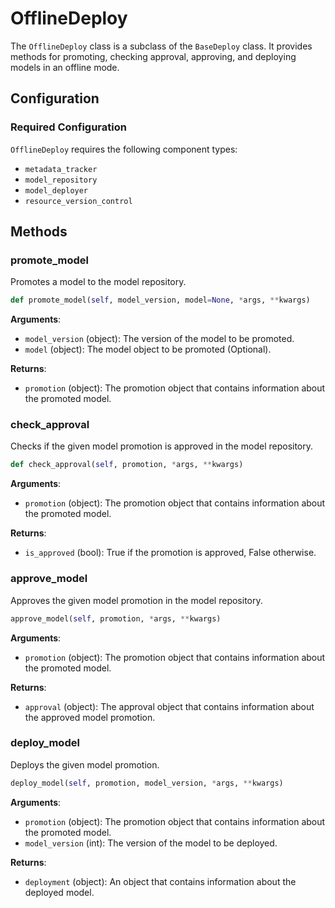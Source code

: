 # OfflineDeploy

The `OfflineDeploy` class is a subclass of the `BaseDeploy` class. It provides methods for promoting, checking approval, approving, and deploying models in an offline mode.

## Configuration 

### Required Configuration 

`OfflineDeploy` requires the following component types: 

- `metadata_tracker`
- `model_repository`
- `model_deployer`
- `resource_version_control`

## Methods

### promote_model 
Promotes a model to the model repository.

```python 
def promote_model(self, model_version, model=None, *args, **kwargs)
```


**Arguments**: 

- `model_version` (object): The version of the model to be promoted.
- `model` (object): The model object to be promoted (Optional).

**Returns**: 

- `promotion` (object): The promotion object that contains information about the promoted model.


### check_approval 

Checks if the given model promotion is approved in the model repository.


```python 
def check_approval(self, promotion, *args, **kwargs)
```


**Arguments**: 

- `promotion` (object): The promotion object that contains information about the promoted model.


**Returns**: 

- `is_approved` (bool): True if the promotion is approved, False otherwise.



### approve_model 

Approves the given model promotion in the model repository.


```python 
approve_model(self, promotion, *args, **kwargs)
```


**Arguments**: 

- `promotion` (object): The promotion object that contains information about the promoted model.

**Returns**: 

- `approval` (object): The approval object that contains information about the approved model promotion.



### deploy_model 
Deploys the given model promotion.

```python 
deploy_model(self, promotion, model_version, *args, **kwargs)
```



**Arguments**: 

- `promotion` (object): The promotion object that contains information about the promoted model.
- `model_version` (int): The version of the model to be deployed.

**Returns**: 

- `deployment` (object): An object that contains information about the deployed model.
